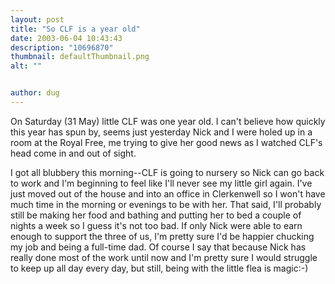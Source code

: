 ```yaml
---
layout: post
title: "So CLF is a year old"
date: 2003-06-04 10:43:43
description: "10696870"
thumbnail: defaultThumbnail.png
alt: ""


author: dug
---
```


<p>On Saturday (31 May) little <span class="caps">CLF </span>was one year old. I can't believe how quickly this year has spun by, seems just yesterday Nick and I were holed up in a room at the Royal Free, me trying to give her good news as I watched <span class="caps">CLF'</span>s head come in and out of sight.</p>

<p>I got all blubbery this morning--CLF is going to nursery so Nick can go back to work and I'm beginning to feel like I'll never see my little girl again. I've just moved out of the house and into an office in Clerkenwell so I won't have much time in the morning or evenings to be with her. That said, I'll probably still be making her food and bathing and putting her to bed a couple of nights a week so I guess it's not too bad. If only Nick were able to earn enough to support the three of us, I'm pretty sure I'd be happier chucking my job and being a full-time dad. Of course I say that because Nick has really done most of the work until now and I'm pretty sure I would struggle to keep up all day every day, but still, being with the little flea is magic:-)</p>
